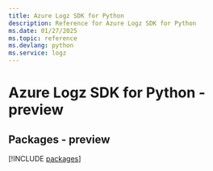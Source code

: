 ```yaml
---
title: Azure Logz SDK for Python
description: Reference for Azure Logz SDK for Python
ms.date: 01/27/2025
ms.topic: reference
ms.devlang: python
ms.service: logz
---
```

# Azure Logz SDK for Python - preview
## Packages - preview
[!INCLUDE [packages](logz-index.md)]